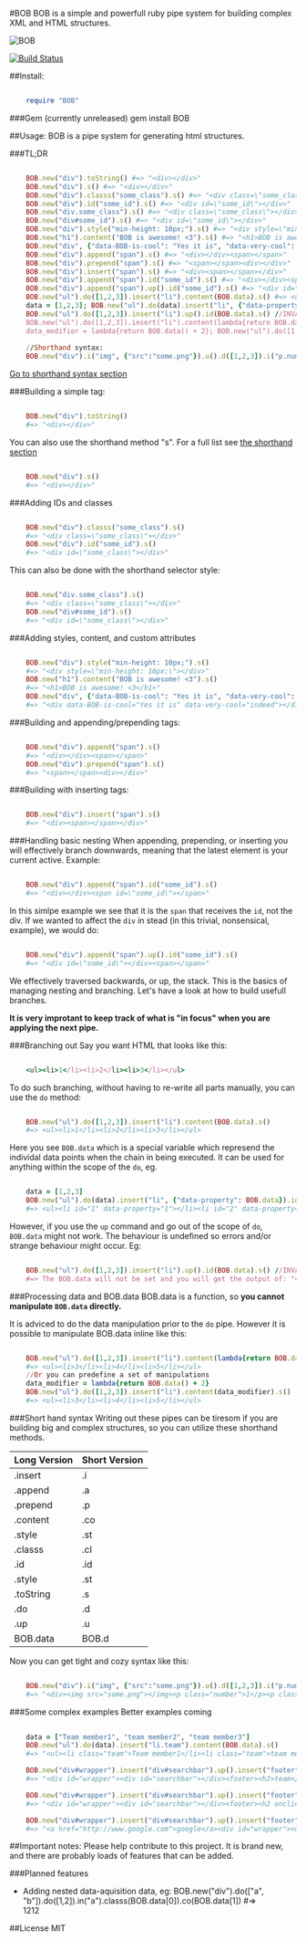 #BOB
BOB is a simple and powerfull ruby pipe system for building complex XML and HTML structures. 

![BOB](/BOB.png?raw=true)

[![Build Status](https://travis-ci.org/stephan-nordnes-eriksen/BOBrb.svg)](https://travis-ci.org/stephan-nordnes-eriksen/BOBrb)

##Install:
```ruby

	require "BOB"
```

###Gem (currently unreleased)
    gem install BOB

##Usage:
BOB is a pipe system for generating html structures.

###TL;DR
```ruby

	BOB.new("div").toString() #=> "<div></div>"
	BOB.new("div").s() #=> "<div></div>"
	BOB.new("div").classs("some_class").s() #=> "<div class=\"some_class\"></div>" #NOTICE CLASSS, with three "s"-es. This is because ruby has defined the .class method.
	BOB.new("div").id("some_id").s() #=> "<div id=\"some_id\"></div>"
	BOB.new("div.some_class").s() #=> "<div class=\"some_class\"></div>"
    BOB.new("div#some_id").s() #=> "<div id=\"some_id\"></div>"
    BOB.new("div").style("min-height: 10px;").s() #=> "<div style=\"min-height: 10px;\"></div>"
    BOB.new("h1").content("BOB is awesome! <3").s() #=> "<h1>BOB is awesome! <3</h1>"
    BOB.new("div", {"data-BOB-is-cool": "Yes it is", "data-very-cool": "indeed"}).s() #=> "<div data-BOB-is-cool="Yes it is" data-very-cool="indeed"></div>"
    BOB.new("div").append("span").s() #=> "<div></div><span></span>"
    BOB.new("div").prepend("span").s() #=> "<span></span><div></div>"
	BOB.new("div").insert("span").s() #=> "<div><span></span></div>"
    BOB.new("div").append("span").id("some_id").s() #=> "<div></div><span id=\"some_id\"></span>"
    BOB.new("div").append("span").up().id("some_id").s() #=> "<div id=\"some_id\"></div><span></span>"
    BOB.new("ul").do([1,2,3]).insert("li").content(BOB.data).s() #=> <ul><li>1</li><li>2</li><li>3</li></ul>
    data = [1,2,3]; BOB.new("ul").do(data).insert("li", {"data-property": BOB.data}).id(BOB.data).s() #=> <ul><li id="1" data-property="1"></li><li id="2" data-property="2"></li><li id="3" data-property="3"></li></ul>
    BOB.new("ul").do([1,2,3]).insert("li").up().id(BOB.data).s() //INVALID #=> The BOB.data will not be set and you will get the output of: "<ul><li></li><li></li><li></li></ul>".
    BOB.new("ul").do([1,2,3]).insert("li").content(lambda{return BOB.data() + 2}).s() #=> <ul><li>3</li><li>4</li><li>5</li></ul>
    data_modifier = lambda{return BOB.data() + 2}; BOB.new("ul").do([1,2,3]).insert("li").content(data_modifier).s() #=> <ul><li>3</li><li>4</li><li>5</li></ul>
    
    //Shorthand syntax:
    BOB.new("div").i("img", {"src":"some.png"}).u().d([1,2,3]).i("p.number").co(BOB.d).s() #=> "<div><img src="some.png" /><p class="number">1</p><p class="number">2</p><p class="number">3</p></div>"
```
[Go to shorthand syntax section](#shorthand)

###Building a simple tag:
```ruby

    BOB.new("div").toString() 
    #=> "<div></div>"
```
You can also use the shorthand method "s". For a full list see [the shorthand section](#shorthand)

```ruby

    BOB.new("div").s()
    #=> "<div></div>"
```

###Adding IDs and classes
```ruby

	BOB.new("div").classs("some_class").s()
    #=> "<div class=\"some_class\"></div>"
    BOB.new("div").id("some_id").s()
    #=> "<div id=\"some_class\"></div>"
```

This can also be done with the shorthand selector style:
```ruby

    BOB.new("div.some_class").s()
    #=> "<div class=\"some_class\"></div>"
    BOB.new("div#some_id").s()
    #=> "<div id=\"some_class\"></div>"
```

###Adding styles, content, and custom attributes
```ruby

	BOB.new("div").style("min-height: 10px;").s()
    #=> "<div style=\"min-height: 10px;\"></div>"
    BOB.new("h1").content("BOB is awesome! <3").s()
    #=> "<h1>BOB is awesome! <3</h1>"
    BOB.new("div", {"data-BOB-is-cool": "Yes it is", "data-very-cool": "indeed"}).s()
    #=> "<div data-BOB-is-cool="Yes it is" data-very-cool="indeed"></div>"
```

###Building and appending/prepending tags:
```ruby

    BOB.new("div").append("span").s()
    #=> "<div></div><span></span>"
    BOB.new("div").prepend("span").s()
    #=> "<span></span><div></div>"
```

###Building with inserting tags:
```ruby

    BOB.new("div").insert("span").s()
    #=> "<div><span></span></div>"
```

###Handling basic nesting
When appending, prepending, or inserting you will effectively branch downwards, meaning that the latest element is your current active. Example:

```ruby

	BOB.new("div").append("span").id("some_id").s()
	#=> "<div></div><span id=\"some_id\"></span>"
```

In this simlpe example we see that it is the `span` that receives the `id`, not the div. If we wanted to affect the `div` in stead (in this trivial, nonsensical, example), we would do:

```ruby

	BOB.new("div").append("span").up().id("some_id").s()
	#=> "<div id=\"some_id\"></div><span></span>"	
```

We effectively traversed backwards, or up, the stack. This is the basics of managing nesting and branching. Let's have a look at how to build usefull branches.

**It is very improtant to keep track of what is "in focus" when you are applying the next pipe.**


###Branching out
Say you want HTML that looks like this:

```ruby

    <ul><li>1</li><li>2</li><li>3</li></ul>
```

To do such branching, without having to re-write all parts manually, you can use the `do` method:

```ruby

    BOB.new("ul").do([1,2,3]).insert("li").content(BOB.data).s()
    #=> <ul><li>1</li><li>2</li><li>3</li></ul>
```

Here you see `BOB.data` which is a special variable which represend the individal data points when the chain in being executed. It can be used for anything within the scope of the `do`, eg.

```ruby

	data = [1,2,3]
    BOB.new("ul").do(data).insert("li", {"data-property": BOB.data}).id(BOB.data).s()
    #=> <ul><li id="1" data-property="1"></li><li id="2" data-property="2"></li><li id="3" data-property="3"></li></ul>
```

However, if you use the `up` command and go out of the scope of `do`, `BOB.data` might not work. The behaviour is undefined so errors and/or strange behaviour might occur. Eg:

```ruby

	BOB.new("ul").do([1,2,3]).insert("li").up().id(BOB.data).s() //INVALID
    #=> The BOB.data will not be set and you will get the output of: "<ul><li></li><li></li><li></li></ul>".
```

###Processing data and BOB.data
BOB.data is a function, so **you cannot manipulate `BOB.data` directly.**

It is adviced to do the data manipulation prior to the `do` pipe. However it is possible to manipulate BOB.data inline like this:

```ruby

	BOB.new("ul").do([1,2,3]).insert("li").content(lambda{return BOB.data() + 2}).s()
    #=> <ul><li>3</li><li>4</li><li>5</li></ul>
    //Or you can predefine a set of manipulations
    data_modifier = lambda{return BOB.data() + 2}
    BOB.new("ul").do([1,2,3]).insert("li").content(data_modifier).s()
    #=> <ul><li>3</li><li>4</li><li>5</li></ul>
```


<a name="shorthand"></a>
###Short hand syntax
Writing out these pipes can be tiresom if you are building big and complex structures, so you can utilize these shorthand methods.

Long Version | Short Version
------------ | -------------
.insert   | .i
.append   | .a
.prepend  | .p
.content  | .co
.style    | .st
.classs   | .cl
.id       | .id
.style    | .st
.toString | .s
.do       | .d
.up       | .u
BOB.data  | BOB.d

Now you can get tight and cozy syntax like this:

```ruby

	BOB.new("div").i("img", {"src":"some.png"}).u().d([1,2,3]).i("p.number").co(BOB.d).s()
	#=> "<div><img src="some.png"></img><p class="number">1</p><p class="number">2</p><p class="number">3</p></div>"
```

###Some complex examples
Better examples coming

```ruby
	
	data = ["Team member1", "team member2", "team member3"]
	BOB.new("ul").do(data).insert("li.team").content(BOB.data).s()
	#=> "<ul><li class="team">Team member1</li><li class="team">team member2</li><li class="team">team member3</li></ul>"

	BOB.new("div#wrapper").insert("div#searchbar").up().insert("footer").do(["team","contact","buy"]).insert("h2").content(BOB.data).s()
	#=> "<div id="wrapper"><div id="searchbar"></div><footer><h2>team</h2><h2>contact</h2><h2>buy</h2></footer></div>"

	BOB.new("div#wrapper").insert("div#searchbar").up().insert("footer").do(["team","contact","buy"]).insert("h2",{"onclick": lambda{return ("alert('" + BOB.data() + "');") }}).content(BOB.data).s()
	#=> "<div id="wrapper"><div id="searchbar"></div><footer><h2 onclick="alert('team');">team</h2><h2 onclick="alert('contact');">contact</h2><h2 onclick="alert('buy');">buy</h2></footer></div>"

	BOB.new("div#wrapper").insert("div#searchbar").up().insert("footer").do(["team","contact","buy"]).insert("h2",{"onclick": lambda{return ("alert('" + BOB.data() + "');") }}).content(BOB.data).up().up().prepend("a",{"href": "http://www.google.com"}).content("google").s()
	#=> "<a href="http://www.google.com">google</a><div id="wrapper"><div id="searchbar"></div><footer><h2 onclick="alert('team');">team</h2><h2 onclick="alert('contact');">contact</h2><h2 onclick="alert('buy');">buy</h2></footer></div>"
```

##Important notes:
Please help contribute to this project. It is brand new, and there are probably loads of features that can be added. 

###Planned features
 - Adding nested data-aquisition data, eg: BOB.new("div").do(["a", "b"]).do([1,2]).in("a").classs(BOB.data[0]).co(BOB.data[1])
 #=> <div><a class="a">1</a><a class="a">2</a><a class="b">1</a><a class="b">2</a></div>

##License
MIT
